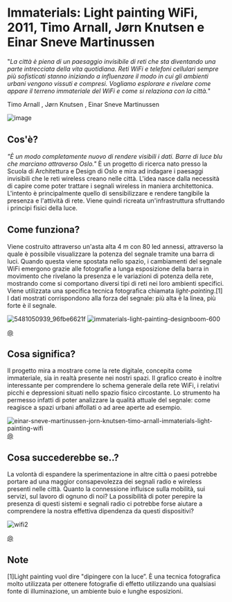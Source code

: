 # Immaterials: Light painting WiFi, 2011, Timo Arnall, Jørn Knutsen e Einar Sneve Martinussen

"_La città è piena di un paesaggio invisibile di reti che sta diventando una parte intrecciata della vita quotidiana. Reti WiFi e telefoni cellulari sempre più sofisticati stanno iniziando a influenzare il modo in cui gli ambienti urbani vengono vissuti e compresi. Vogliamo esplorare e rivelare come appare il terreno immateriale del WiFi e come si relaziona con la città._"

Timo Arnall , Jørn Knutsen , Einar Sneve Martinussen


![image](https://user-images.githubusercontent.com/101118175/166126901-b1326fd8-274a-46a5-89ca-578024be0376.png)

## Cos'è?
_"È un modo completamente nuovo di rendere visibili i dati. Barre di luce blu che marciano attraverso Oslo."_
È un progetto di ricerca nato presso la Scuola di Architettura e Design di Oslo e mira ad indagare i paesaggi invisibili che le reti wireless creano nelle città. L'idea nasce dalla necessità di capire come poter trattare i segnali wireless in maniera architettonica. L'intento è principalmente quello di sensibilizzare e rendere tangibile la presenza e l'attività di rete. Viene quindi ricreata un'infrastruttura sfruttando i principi fisici della luce. 



## Come funziona?

Viene costruito attraverso un'asta alta 4 m con 80 led annessi, attraverso la quale è possibile visualizzare la potenza del segnale tramite una barra di luci. Quando questa viene spostata nello spazio, i cambiamenti del segnale WiFi emergono grazie alle fotografie a lunga esposizione della barra in movimento che rivelano la presenza e le variazioni di potenza della rete, mostrando come si comportano diversi tipi di reti nei loro ambienti specifici. Viene utilizzata una specifica tecnica fotografica chiamata _light-painting_.[1]
I dati mostrati corrispondono alla forza del segnale: più alta è la linea, più forte è il segnale.

![5481050939_96fbe6621f](https://user-images.githubusercontent.com/101118175/175831731-e5966aa6-3f57-4aeb-b67f-e04f9dc8b56a.jpeg)  ![immaterials-light-painting-designboom-600](https://user-images.githubusercontent.com/101118175/175831992-c851db82-f01b-45fa-bdc3-d0faf7b03375.jpg)


[@](https://socialdesignmagazine.com/mag/visual/light-painting-wifi-timo-arnall-jorn-knutsen-einar-sneve-martinussen/)


## Cosa significa?

Il progetto mira a mostrare come la rete digitale, concepita come immateriale, sia in realtà presente nei nostri spazi.
Il grafico creato è inoltre interessante per comprendere lo schema generale della rete WiFi, i relativi picchi e depressioni situati nello spazio fisico circostante. 
Lo strumento ha permesso infatti di poter analizzare la qualità attuale del segnale: come reagisce a spazi urbani affollati o ad aree aperte ad esempio.  

![einar-sneve-martinussen-jorn-knutsen-timo-arnall-immaterials-light-painting-wifi](https://user-images.githubusercontent.com/101118175/175831688-d07db147-3511-415b-8260-ba036f616b9f.jpeg)
[@](https://www.elasticspace.com/)



## Cosa succederebbe se..?

La volontà di espandere la sperimentazione in altre città o paesi potrebbe portare ad una maggior consapevolezza dei segnali radio e wireless presenti nelle città. 
Quanto la connessione influisce sulla mobilità, sui servizi, sul lavoro di ognuno di noi?
La possibilità di poter perepire la presenza di questi sistemi e segnali radio ci potrebbe forse aiutare a comprendere la nostra effettiva dipendenza da questi dispositivi?

![wifi2](https://user-images.githubusercontent.com/101118175/175831925-c3449f4b-6602-4d4c-b806-6bebe9b5b5fd.jpg)

[@](https://www.designboom.com/design/immaterials-light-painting-wifi-by-timo-arnall-jorn-knutsen-einar-sneve-martinussen/)


## Note 
[1]Light painting vuol dire "dipingere con la luce”.
È una tecnica fotografica molto utilizzata per ottenere fotografie di effetto utilizzando una qualsiasi fonte di illuminazione, un ambiente buio e lunghe esposizioni.
